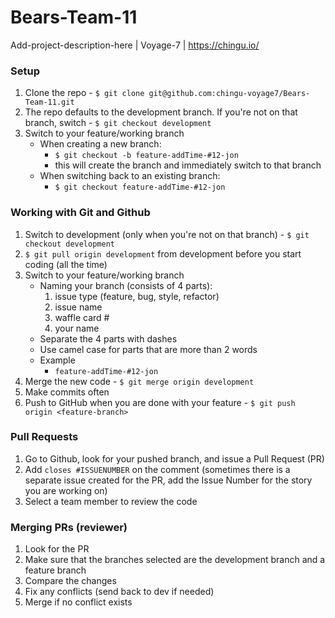 # Bears-Team-11
Add-project-description-here | Voyage-7 | https://chingu.io/

### Setup
1. Clone the repo - ```$ git clone git@github.com:chingu-voyage7/Bears-Team-11.git```
2. The repo defaults to the development branch. If you're not on that branch, switch - ```$ git checkout development```
3. Switch to your feature/working branch
    * When creating a new branch:
        * ```$ git checkout -b feature-addTime-#12-jon```
        * this will create the branch and immediately switch to that branch
    * When switching back to an existing branch:
        * ```$ git checkout feature-addTime-#12-jon```

### Working with Git and Github
1. Switch to development (only when you're not on that branch) - ```$ git checkout development```
2. ```$ git pull origin development``` from development before you start coding (all the time)
3. Switch to your feature/working branch
    * Naming your branch (consists of 4 parts):
        1. issue type (feature, bug, style, refactor)
        2. issue name
        3. waffle card #
        4. your name
    * Separate the 4 parts with dashes
    * Use camel case for parts that are more than 2 words
    * Example
        * ```feature-addTime-#12-jon```
4. Merge the new code - ```$ git merge origin development```
5. Make commits often
6. Push to GitHub when you are done with your feature - ```$ git push origin <feature-branch>```


### Pull Requests
1. Go to Github, look for your pushed branch, and issue a Pull Request (PR)
2. Add `closes #ISSUENUMBER` on the comment (sometimes there is a separate issue created for the PR, add the Issue Number for the story you are working on)
3. Select a team member to review the code

### Merging PRs (reviewer)
1. Look for the PR
2. Make sure that the branches selected are the development branch and a feature branch
3. Compare the changes 
4. Fix any conflicts (send back to dev if needed)
5. Merge if no conflict exists
